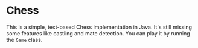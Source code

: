 Chess
=====

This is a simple, text-based Chess implementation in Java. It's still missing some features like castling and mate detection. You can play it by running the `Game` class.
